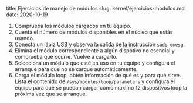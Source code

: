 title: Ejercicios de manejo de módulos
slug: kernel/ejercicios-modulos.md
date: 2020-10-19

1. Comprueba los módulos cargados en tu equipo.
1. Cuenta el número de módulos disponibles en el núcleo que estás
   usando.
1. Conecta un lápiz USB y observa la salida de la instrucción `sudo
   dmesg`.
1. Elimina el módulo correspondiente a algún dispotivo no esencial y
   comprueba qué ocurre. Vuelve a cargarlo.
1. Selecciona un módulo que esté en uso en tu equipo y configura el
   arranque para que no se cargue automáticamente.
1. Carga el módulo loop, obtén información de qué es y para qué
   sirve. Lista el contenido de `/sys/modules/loop/parameters` y
   configura el equipo para que se puedan cargar como máximo 12
   dispositvos loop la próxima vez que se arranque.
